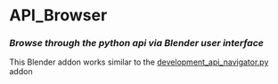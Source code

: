 # API_Browser
### *Browse through the python api via Blender user interface*

This Blender addon works similar to the
[development_api_navigator.py](https://github.com/BlenderCN-Org/blender-addons-contrib-3/blob/master/development_api_navigator.py)
addon
